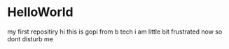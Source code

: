 # HelloWorld
my first repositiry
hi this is gopi from b tech i am little bit frustrated now so dont disturb me
